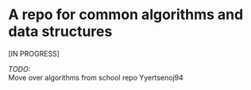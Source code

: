 <h1> A repo for common algorithms and data structures </h1>

[IN PROGRESS]

*TODO:*<br>
Move over algorithms from school repo Yyertsenoj94
